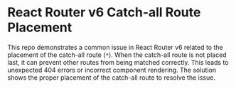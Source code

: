# React Router v6 Catch-all Route Placement

This repo demonstrates a common issue in React Router v6 related to the placement of the catch-all route (`*`).  When the catch-all route is not placed last, it can prevent other routes from being matched correctly. This leads to unexpected 404 errors or incorrect component rendering.  The solution shows the proper placement of the catch-all route to resolve the issue.